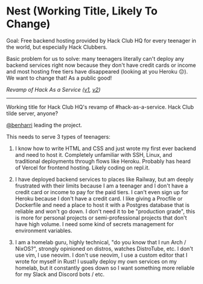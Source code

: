 # Nest (Working Title, Likely To Change)

Goal: Free backend hosting provided by Hack Club HQ for every teenager in the world, but especially Hack Clubbers.

Basic problem for us to solve: many teenagers literally can't deploy any backend services right now because they don't have credit cards or income and most hosting free tiers have disappeared (looking at you Heroku 😔). We want to change that! As a public good!

_Revamp of Hack As a Service ([v1](https://github.com/hackclub/hack-as-a-service), [v2](https://github.com/hack-as-a-service))_

---

Working title for Hack Club HQ's revamp of #hack-as-a-service. Hack Club tilde server, anyone?

[@benharri](https://github.com/benharri) leading the project.

This needs to serve 3 types of teenagers:

1. I know how to write HTML and CSS and just wrote my first ever backend and need to host it. Completely unfamiliar with SSH, Linux, and traditional deployments through flows like Heroku. Probably has heard of Vercel for frontend hosting. Likely coding on repl.it.

2. I have deployed backend services to places like Railway, but am deeply frustrated with their limits because I am a teenager and I don't have a credit card or income to pay for the paid tiers. I can't even sign up for Heroku because I don't have a credit card. I like giving a Procfile or Dockerfile and need a place to host it with a Postgres database that is reliable and won't go down. I don't need it to be "production grade", this is more for personal projects or semi-professional projects that don't have high volume. I need some kind of secrets management for environment variables.

3. I am a homelab guru, highly technical, "do you know that I run Arch / NixOS?", strongly opinioned on distros, watches DistroTube, etc. I don't use vim, I use neovim. I don't use neovim, I use a custom editor that I wrote for myself in Rust! I usually deploy my own services on my homelab, but it constantly goes down so I want something more reliable for my Slack and Discord bots / etc.
